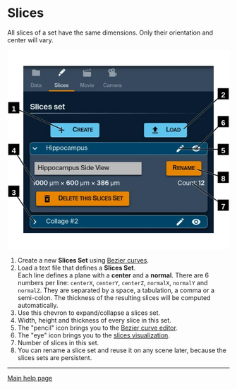 # Slices

All slices of a set have the same dimensions. Only their orientation and center will vary.

![Slices Set](./slices.webp)

1. Create a new **Slices Set** using [Bezier curves](./edit).
2. Load a text file that defines a **Slices Set**.  
    Each line defines a plane with a **center** and a **normal**.
    There are 6 numbers per line: `centerX`, `centerY`, `centerZ`, `normalX`, `normalY` and `normalZ`.
    They are separated by a space, a tabulation, a comma or a semi-colon.
    The thickness of the resulting slices will be computed automatically.
3. Use this chevron to expand/collapse a slices set.
4. Width, height and thickness of every slice in this set.
5. The "pencil" icon brings you to the [Bezier curve editor](./edit).
6. The "eye" icon brings you to the [slices visualization](./view).
7. Number of slices in this set.
8. You can rename a slice set and reuse it on any scene later, because the slices sets are persistent.

---

[Main help page](../welcome)
